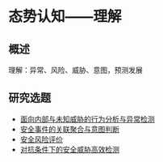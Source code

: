 
# 态势认知——理解

## 概述

理解：异常、风险、威胁、意图，预测发展

## 研究选题
 - [面向内部与未知威胁的行为分析与异常检测](./SA_Understand_Behavior.md)
 - [安全事件的关联聚合与意图判断](./SA_Understand_Events.md)
 - [安全风险评价](./SA_Understand_Risk.md)
 - [对抗条件下的安全威胁高效检测](SA_Understand_Detection.md)
